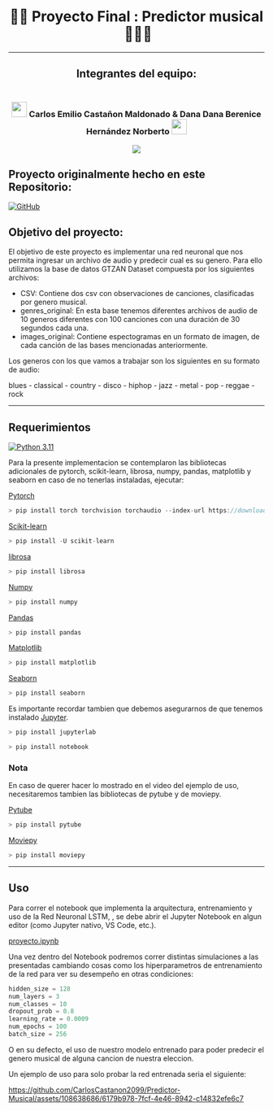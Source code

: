 <div align="center">

# 🎸🤖 **Proyecto Final : Predictor musical ​** 🐦‍🔥🎶

----
## **Integrantes del equipo:**

### <br> <img src="https://media.tenor.com/m6cM9lV-doYAAAAi/batman-batman-beyond.gif" width="30"> **Carlos Emilio Castañon Maldonado** & **Dana Dana Berenice Hernández Norberto** <img src="https://i.pinimg.com/originals/c2/00/92/c2009226c462e1fe82a19ca7cd206d1c.gif" width="30"> <br> 

[![](https://i.pinimg.com/originals/3e/fe/1c/3efe1cb845954233246f60d5d8395dd0.gif)](https://www.youtube.com/watch?v=_8YRx47oylM)

</div>

## **Proyecto originalmente hecho en este Repositorio:**
[![GitHub](https://img.shields.io/badge/GitHub-100000?style=for-the-badge&logo=github&logoColor=white)](https://github.com/CarlosCastanon2099/Predictor-Musical)


## **Objetivo del proyecto:**
El objetivo de este proyecto es implementar una red neuronal que nos permita ingresar un archivo de audio y predecir cual es su genero. Para ello utilizamos la base de datos GTZAN Dataset compuesta por los siguientes archivos:
* CSV: Contiene dos csv con observaciones de canciones, clasificadas por genero musical.
* genres_original: En esta base tenemos diferentes archivos de audio de 10 generos diferentes con 100 canciones con una duración de 30 segundos cada una.
* images_original: Contiene espectogramas en un formato de imagen, de cada canción de las bases mencionadas anteriormente.

Los generos con los que vamos a trabajar son los siguientes en su formato de audio:

blues - classical - country - disco - hiphop - jazz - metal - pop - reggae - rock

-------------

## **Requerimientos**

[![Python 3.11](https://img.shields.io/badge/python-3.11-blue.svg)](https://www.python.org/downloads/release/python-311/)

Para la presente implementacion se contemplaron las bibliotecas adicionales de pytorch, scikit-learn, librosa, numpy, pandas, matplotlib y seaborn en caso de no tenerlas instaladas, ejecutar:

[Pytorch](https://pytorch.org/)

```C
> pip install torch torchvision torchaudio --index-url https://download.pytorch.org/whl/cpu
```

[Scikit-learn](https://scikit-learn.org/stable/install.html)

```C
> pip install -U scikit-learn
```

[librosa](https://librosa.org/)

```C
> pip install librosa
```

[Numpy](https://numpy.org/install/)

```C
> pip install numpy
```

[Pandas](https://pandas.pydata.org/getting_started.html)

```C
> pip install pandas
```

[Matplotlib](https://matplotlib.org/)

```C
> pip install matplotlib
```

[Seaborn](https://seaborn.pydata.org/installing.html)

```C
> pip install seaborn
```

Es importante recordar tambien que debemos asegurarnos de que tenemos instalado [Jupyter](https://jupyter.org/install).

```C
> pip install jupyterlab
```

```C
> pip install notebook
```

### **Nota**
En caso de querer hacer lo mostrado en el video del ejemplo de uso, necesitaremos tambien las bibliotecas de pytube y de moviepy.

[Pytube](https://pytube.io/en/latest/user/install.html)

```C
> pip install pytube
```

[Moviepy](https://zulko.github.io/moviepy/install.html)

```C
> pip install moviepy
```


------

## **Uso**

Para correr el notebook que implementa la arquitectura, entrenamiento y uso de la Red Neuronal LSTM, , se debe abrir el Jupyter Notebook en algun editor (como Jupyter nativo, VS Code, etc.).

[proyecto.ipynb](./proyecto.ipynb)

Una vez dentro del Notebook podremos correr distintas simulaciones a las presentadas cambiando cosas como los hiperparametros de entrenamiento de la red para ver su desempeño en otras condiciones:

```python
hidden_size = 128
num_layers = 3
num_classes = 10
dropout_prob = 0.8
learning_rate = 0.0009
num_epochs = 100
batch_size = 256
```

O en su defecto, el uso de nuestro modelo entrenado para poder predecir el genero musical de alguna cancion de nuestra eleccion.

Un ejemplo de uso para solo probar la red entrenada seria el siguiente:

https://github.com/CarlosCastanon2099/Predictor-Musical/assets/108638686/6179b978-7fcf-4e46-8942-c14832efe6c7





